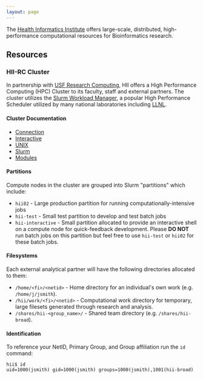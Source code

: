 ```yaml
---
layout: page
---
```


The [Health Informatics Institute](http://www.hii.usf.edu) offers large-scale, distributed, high-performance computational resources for Bioinformatics research.

## Resources

### HII-RC Cluster

In partnership with [USF Research Computing](http://www.usf.edu/it/research-computing/), HII offers
a High Performance Computing (HPC) Cluster to its faculty, staff and external partners.
The cluster utilizes the [Slurm Workload Manager](http://slurm.schedmd.com), a popular High Performance
Scheduler utilized by many national laboratories including [LLNL](https://www.llnl.gov/).

#### Cluster Documentation

- [Connection](pages/usf-rc-hii/connection.html)
- [Interactive](pages/usf-rc-hii/interactive.html)
- [UNIX](pages/usf-rc-hii/linux.html)
- [Slurm](pages/usf-rc-hii/slurm.html)
- [Modules](pages/usf-rc-hii/modules.html)

#### Partitions

Compute nodes in the cluster are grouped into Slurm "partitions" which include:

- `hii02` - Large production partition for running computationally-intensive jobs
- `hii-test` - Small test partition to develop and test batch jobs
- `hii-interactive` - Small partition allocated to provide an interactive shell on a compute node for quick-feedback development.
   Please **DO NOT** run batch jobs on this partition but feel free to use `hii-test` or `hii02` for these batch jobs.

#### Filesystems

Each external analytical partner will have the following directories allocated to them:

- `/home/<fi>/<netid>` - Home directory for an individual's own work (e.g. `/home/j/jsmith`).
- `/hii/work/<fi>/<netid>` - Computational work directory for temporary, large filesets generated through research and analysis.
- `/shares/hii-<group_name>/` - Shared team directory (e.g. `/shares/hii-broad`).

#### Identification

To reference your NetID, Primary Group, and Group affiliation run the `id` command:

```
hii$ id
uid=1000(jsmith) gid=1000(jsmith) groups=1000(jsmith),1001(hii-broad)
```
